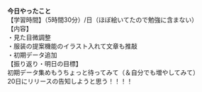 **今日やったこと**<br>
【学習時間】（5時間30分）/日（ほぼ絵いてたので勉強に含まない）<br>
【内容】<br>
・見た目微調整<br>
・服装の提案機能のイラスト入れて文章も推敲<br>
・初期データ追加<br>
【振り返り・明日の目標】<br>
初期データ集めもうちょっと待ってみて（＆自分でも増やしてみて）<br>
20日にリリースの告知しようと思う！！！！
